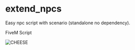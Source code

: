 # extend_npcs

Easy npc script with scenario (standalone no dependency).

FiveM Script

![CHEESE](images/screenshots/extend.png)
